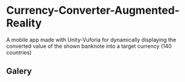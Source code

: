 # Currency-Converter-Augmented-Reality
A mobile app made with Unity-Vuforia for dynamically displaying the converted value of the shown banknote into a target currency (140 countries)
## Galery
